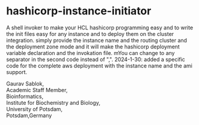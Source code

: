 # hashicorp-instance-initiator
A shell invoker to make your HCL hashicorp programming easy and to write the init files easy for any instance and to deploy them on the cluster integration. simply provide the instance name and the routing cluster and the deployment zone mode and it will make the hashicorp deployment variable declaration and the invokation file.  mYou can change to any separator in the second code instead of ",". 2024-1-30: added a specific code for the complete aws deployment with the instance name and the ami support. 

Gaurav Sablok, \
Academic Staff Member, \
Bioinformatics,\
Institute for Biochemistry and Biology, \
University of Potsdam, \
Potsdam,Germany
